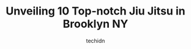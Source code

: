 ---
layout: ampstory
image: https://i0.wp.com/www.depkes.org/wp-content/uploads/2023/06/jiu-jitsu-0-in-brooklyn-ny-1685765945.jpeg?resize=640,853
author: techidn
featured: false
description: Discover the impressive array of Jiu Jitsu options in Brooklyn NY, where you can find 10 of the largest Jiu Jitsu establishments in the area. From renowned classics to hidden gems, Brooklyn 
title: Unveiling 10 Top-notch Jiu Jitsu in Brooklyn NY
cover:
   title: Unveiling 10 Top-notch Jiu Jitsu in Brooklyn NY
   subtitle: Rickpate
   background: https://www.depkes.org/wp-content/uploads/2023/06/jiu-jitsu-0-in-brooklyn-ny-1685765945.jpeg

pages: 
 - layout: thirds
   top: <h1>#1 Glory Martial Arts Center</h1>
   bottom: "<p>I cannot speak more highly of Glory and the instructors Ive worked with. Im a visiting student and have trained at two institutions - the Glory team has been beyond wel</p>"
   background: https://www.depkes.org/wp-content/uploads/2023/06/jiu-jitsu-1-in-brooklyn-ny-1685765945.jpeg
   backgroundblur: true
 - layout: thirds
   top: <h1>#2 Park Slope Academy of Brazilian Jiu-Jitsu</h1>
   bottom: "<p>Absolutely love this place! Moved to Brooklyn in June 2022 with the intention to  start my journey in BJJ. PSABJJ had by far the best honest reviews it seemed and after t</p>"
   background: https://www.depkes.org/wp-content/uploads/2023/06/jiu-jitsu-2-in-brooklyn-ny-1685765946.jpeg
   cta:
      link: https://www.depkes.org/blog/unveiling-10-top-notch-jiu-jitsu-in-brooklyn-ny/
      text: Unveiling 10 Top-notch Jiu Jitsu in Brooklyn NY
 - layout: thirds
   top: <h1>#3 Brooklyn Martial Arts</h1>
   bottom: "<p>293 Livingston St, Brooklyn, NY 11217, United States</p>"
   background: https://www.depkes.org/wp-content/uploads/2023/06/jiu-jitsu-3-in-brooklyn-ny-1685765947.jpeg
   cta:
      link: https://www.depkes.org/blog/unveiling-10-top-notch-jiu-jitsu-in-brooklyn-ny/
      text: Unveiling 10 Top-notch Jiu Jitsu in Brooklyn NY
 - layout: thirds
   top: <h1>#4 Darfight Martial Arts</h1>
   bottom: "<p>130 Brighton Beach Ave 2nd Floor, Brooklyn, NY 11235, United States</p>"
   background: https://images.unsplash.com/photo-1553949345-eb786bb3f7ba?ixlib=rb-4.0.3&ixid=MnwxMjA3fDB8MHxwaG90by1wYWdlfHx8fGVufDB8fHx8&auto=format&fit=crop&w=640&h=853&q=80
   cta:
      link: https://www.depkes.org/blog/unveiling-10-top-notch-jiu-jitsu-in-brooklyn-ny/
      text: Unveiling 10 Top-notch Jiu Jitsu in Brooklyn NY
 - layout: thirds
   top: <h1>#5 DiamondHeart Striking and Grappling/PCC</h1>
   bottom: "<p>199 Cook St, Brooklyn, NY 11206, United States</p>"
   background: https://images.unsplash.com/photo-1599422314077-f4dfdaa4cd09?ixlib=rb-4.0.3&ixid=MnwxMjA3fDB8MHxwaG90by1wYWdlfHx8fGVufDB8fHx8&auto=format&fit=crop&w=640&h=853&q=80
   cta:
      link: https://www.depkes.org/blog/unveiling-10-top-notch-jiu-jitsu-in-brooklyn-ny/
      text: Unveiling 10 Top-notch Jiu Jitsu in Brooklyn NY
 - layout: thirds
   top: <h1>#6 Gregor Gracie Jiu-Jitsu</h1>
   bottom: "<p>153 Bridge Park Dr, Brooklyn, NY 11201, United States</p>"
   background: https://images.unsplash.com/photo-1515405295579-ba7b45403062?ixlib=rb-4.0.3&ixid=MnwxMjA3fDB8MHxwaG90by1wYWdlfHx8fGVufDB8fHx8&auto=format&fit=crop&w=640&h=853&q=80
   cta:
      link: https://www.depkes.org/blog/unveiling-10-top-notch-jiu-jitsu-in-brooklyn-ny/
      text: Unveiling 10 Top-notch Jiu Jitsu in Brooklyn NY
 - layout: thirds
   top: <h1>#7 Brooklyn Brazilian Jiu-Jitsu</h1>
   bottom: "<p>157 Columbia St, Brooklyn, NY 11231, United States</p>"
   background: https://images.unsplash.com/photo-1552083974-186346191183?ixlib=rb-4.0.3&ixid=MnwxMjA3fDB8MHxwaG90by1wYWdlfHx8fGVufDB8fHx8&auto=format&fit=crop&w=640&h=853&q=80
   cta:
      link: https://www.depkes.org/blog/unveiling-10-top-notch-jiu-jitsu-in-brooklyn-ny/
      text: Unveiling 10 Top-notch Jiu Jitsu in Brooklyn NY
 - layout: thirds
   middle: Continue reading...
   background: https://images.unsplash.com/photo-1534312527009-56c7016453e6?ixlib=rb-4.0.3&ixid=MnwxMjA3fDB8MHxwaG90by1wYWdlfHx8fGVufDB8fHx8&auto=format&fit=crop&w=640&h=853&q=80
   cta:
      link: https://www.depkes.org/blog/unveiling-10-top-notch-jiu-jitsu-in-brooklyn-ny/
      text: Unveiling 10 Top-notch Jiu Jitsu in Brooklyn NY
      
---